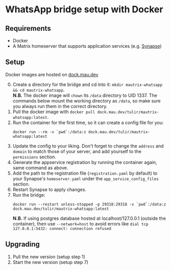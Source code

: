 # WhatsApp bridge setup with Docker
## Requirements
* Docker
* A Matrix homeserver that supports application services
  (e.g. [Synapse](https://github.com/matrix-org/synapse))

## Setup
Docker images are hosted on [dock.mau.dev](https://mau.dev/tulir/mautrix-whatsapp/container_registry)

0. Create a directory for the bridge and cd into it:
   `mkdir mautrix-whatsapp && cd mautrix-whatsapp`.  
   **N.B.** The docker image will `chown` its `/data` directory to UID 1337.
   The commands below mount the working directory as `/data`, so make sure you
   always run them in the correct directory.
1. Pull the docker image with `docker pull dock.mau.dev/tulir/mautrix-whatsapp:latest`.
2. Run the container for the first time, so it can create a config file for you:
   ```
   docker run --rm -v `pwd`:/data:z dock.mau.dev/tulir/mautrix-whatsapp:latest
   ```
3. Update the config to your liking. Don't forget to change the `address` and
   `domain` to match those of your server, and add yourself to the `permissions`
   section.
4. Generate the appservice registration by running the container again, same
   command as above.
5. Add the path to the registration file (`registration.yaml` by default) to
   your Synapse's `homeserver.yaml` under the `app_service_config_files`
   section.
6. Restart Synapse to apply changes.
7. Run the bridge:
   ```
   docker run --restart unless-stopped -p 29318:29318 -v `pwd`:/data:z dock.mau.dev/tulir/mautrix-whatsapp:latest
   ```
   **N.B.** If using postgres database hosted at localhost/127.0.0.1 (outside
   the container), then use `--network=host` to avoid errors like
   `dial tcp 127.0.0.1:5432: connect: connection refused`

## Upgrading
1. Pull the new version (setup step 1)
2. Start the new version (setup step 7)
